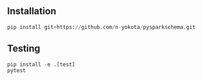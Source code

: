 

## Installation

```python
pip install git+https://github.com/n-yokota/pysparkschema.git
```

## Testing

```python
pip install -e .[test]
pytest
```


